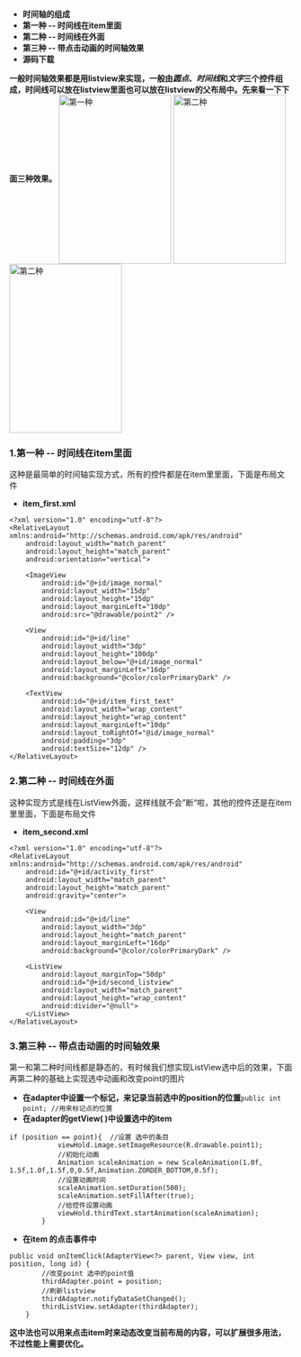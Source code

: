 - **时间轴的组成**
- **第一种 -- 时间线在item里面**
- **第二种 -- 时间线在外面**
- **第三种 -- 带点击动画的时间轴效果**
- **源码下载**


**一般时间轴效果都是用listview来实现，一般由*圆点*、*时间线*和*文字*三个控件组成，时间线可以放在listview里面也可以放在listview的父布局中。先来看一下下面三种效果。**
<img src="http://img.blog.csdn.net/20170114222843916?watermark/2/text/aHR0cDovL2Jsb2cuY3Nkbi5uZXQvbmlodWkwMDE=/font/5a6L5L2T/fontsize/400/fill/I0JBQkFCMA==/dissolve/70/gravity/SouthEast" width = "200" height = "300" alt="第一种" align=center />  <img src="http://img.blog.csdn.net/20170114222914526?watermark/2/text/aHR0cDovL2Jsb2cuY3Nkbi5uZXQvbmlodWkwMDE=/font/5a6L5L2T/fontsize/400/fill/I0JBQkFCMA==/dissolve/70/gravity/SouthEast" width = "200" height = "300" alt="第二种" align=center />  <img src="http://img.blog.csdn.net/20170114224428269?watermark/2/text/aHR0cDovL2Jsb2cuY3Nkbi5uZXQvbmlodWkwMDE=/font/5a6L5L2T/fontsize/400/fill/I0JBQkFCMA==/dissolve/70/gravity/SouthEast" width = "200" height = "300" alt="第二种" align=center />

### 1.第一种 -- 时间线在item里面
这种是最简单的时间轴实现方式，所有的控件都是在item里里面，下面是布局文件

 - **item_first.xml**
```
<?xml version="1.0" encoding="utf-8"?>
<RelativeLayout xmlns:android="http://schemas.android.com/apk/res/android"
    android:layout_width="match_parent"
    android:layout_height="match_parent"
    android:orientation="vertical">

    <ImageView
        android:id="@+id/image_normal"
        android:layout_width="15dp"
        android:layout_height="15dp"
        android:layout_marginLeft="10dp"
        android:src="@drawable/point2" />

    <View
        android:id="@+id/line"
        android:layout_width="3dp"
        android:layout_height="100dp"
        android:layout_below="@+id/image_normal"
        android:layout_marginLeft="16dp"
        android:background="@color/colorPrimaryDark" />

    <TextView
        android:id="@+id/item_first_text"
        android:layout_width="wrap_content"
        android:layout_height="wrap_content"
        android:layout_marginLeft="10dp"
        android:layout_toRightOf="@id/image_normal"
        android:padding="3dp"
        android:textSize="12dp" />
</RelativeLayout>
```
### 2.第二种 -- 时间线在外面
这种实现方式是线在ListView外面，这样线就不会”断“啦，其他的控件还是在item里里面，下面是布局文件

 - **item_second.xml**


```
<?xml version="1.0" encoding="utf-8"?>
<RelativeLayout xmlns:android="http://schemas.android.com/apk/res/android"
    android:id="@+id/activity_first"
    android:layout_width="match_parent"
    android:layout_height="match_parent"
    android:gravity="center">

    <View
        android:id="@+id/line"
        android:layout_width="3dp"
        android:layout_height="match_parent"
        android:layout_marginLeft="16dp"
        android:background="@color/colorPrimaryDark" />

    <ListView
        android:layout_marginTop="50dp"
        android:id="@+id/second_listview"
        android:layout_width="match_parent"
        android:layout_height="wrap_content"
        android:divider="@null">
    </ListView>
</RelativeLayout>
```
### 3.第三种 -- 带点击动画的时间轴效果
第一和第二种时间线都是静态的，有时候我们想实现ListView选中后的效果，下面再第二种的基础上实现选中动画和改变point的图片

 - **在adapter中设置一个标记，来记录当前选中的position的位置**`public int point; //用来标记点的位置`
 - **在adapter的getView( )中设置选中的item**
```
if (position == point){  //设置 选中的条目
            viewHold.image.setImageResource(R.drawable.point1);
            //初始化动画
            Animation scaleAnimation = new ScaleAnimation(1.0f, 1.5f,1.0f,1.5f,0,0.5f,Animation.ZORDER_BOTTOM,0.5f);
            //设置动画时间
            scaleAnimation.setDuration(500);
            scaleAnimation.setFillAfter(true);
            //给控件设置动画
            viewHold.thirdText.startAnimation(scaleAnimation);
        }
```

 - **在item 的点击事件中**

```
public void onItemClick(AdapterView<?> parent, View view, int position, long id) {
        //改变point 选中的point值
        thirdAdapter.point = position;
        //刷新listview
        thirdAdapter.notifyDataSetChanged();
        thirdListView.setAdapter(thirdAdapter);
    }
```
**这中法也可以用来点击item时来动态改变当前布局的内容，可以扩展很多用法，不过性能上需要优化。**
